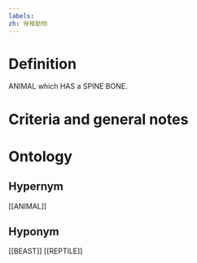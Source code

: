 ```yaml
---
labels: 
zh: 脊椎動物
---
```


# Definition
ANIMAL which HAS a SPINE BONE.
# Criteria and general notes
# Ontology

## Hypernym
[[ANIMAL]]
## Hyponym
[[BEAST]]
[[REPTILE]]